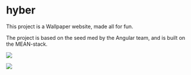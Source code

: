 # hyber

This project is a Wallpaper website, made all for fun.

The project is based on the seed med by the Angular team,
and is built on the MEAN-stack.

<a href="https://codeclimate.com/repos/54c24413e30ba046e00083c2/feed"><img src="https://codeclimate.com/repos/54c24413e30ba046e00083c2/badges/62c4881540988f5f7d9d/gpa.svg" /></a>

<a href="https://codeclimate.com/repos/54c24413e30ba046e00083c2/feed"><img src="https://codeclimate.com/repos/54c24413e30ba046e00083c2/badges/62c4881540988f5f7d9d/coverage.svg" /></a>
